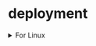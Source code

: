 # deployment



<details>
<summary>For Linux</summary>
  
Download

```
wget https://github.com/onuragtas/deployment/releases/latest/download/deployment_linux_amd64 -O /usr/local/bin/deployment && chmod +x /usr/local/bin/deployment
```

Run

```
deployment
```
</details>
